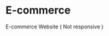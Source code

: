 # E-commerce
E-commerce Website ( Not responsive ) 

<!-- ## Screenshots

### header
<img src="Screenshot/header.png" /> -->

